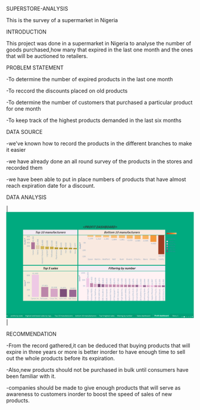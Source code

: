 SUPERSTORE-ANALYSIS

This is the survey of a supermarket in Nigeria




INTRODUCTION

This project was done in a supermarket in Nigeria to analyse the number of goods purchased,how many that expired in the last one month and the ones that will be auctioned to retailers.

PROBLEM STATEMENT

-To determine the number of expired products in the last one month

-To reccord the discounts placed on old products

-To determine the number of customers that purchased a particular product for one month

-To keep track of the highest products demanded in the last six months

DATA SOURCE

-we've known  how to record the products in the different branches to make it easier

-we have already done an all round survey of the products in the stores and recorded them

-we have been able to put in place numbers of products that have almost reach expiration date for a discount.

DATA ANALYSIS

| ![image](https://github.com/chymab/superstore-analysis/blob/main/profit%20dasboard.png) | 




RECOMMENDATION

-From the record gathered,it can be deduced that buying products that will expire in three years or more is better inorder to have enough time to sell out the whole products before its expiration.

-Also,new products should not be purchased in bulk until consumers have been familiar with it.

-companies should be made to give enough products that will serve as awareness to customers inorder to boost the speed of sales of new products.

    






